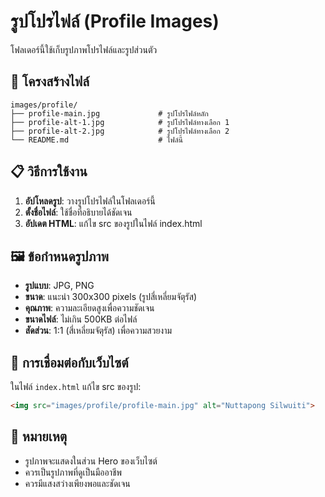 # รูปโปรไฟล์ (Profile Images)

โฟลเดอร์นี้ใช้เก็บรูปภาพโปรไฟล์และรูปส่วนตัว

## 📁 โครงสร้างไฟล์

```
images/profile/
├── profile-main.jpg             # รูปโปรไฟล์หลัก
├── profile-alt-1.jpg            # รูปโปรไฟล์ทางเลือก 1
├── profile-alt-2.jpg            # รูปโปรไฟล์ทางเลือก 2
└── README.md                    # ไฟล์นี้
```

## 📋 วิธีการใช้งาน

1. **อัปโหลดรูป**: วางรูปโปรไฟล์ในโฟลเดอร์นี้
2. **ตั้งชื่อไฟล์**: ใช้ชื่อที่อธิบายได้ชัดเจน
3. **อัปเดต HTML**: แก้ไข src ของรูปในไฟล์ index.html

## 🖼️ ข้อกำหนดรูปภาพ

- **รูปแบบ**: JPG, PNG
- **ขนาด**: แนะนำ 300x300 pixels (รูปสี่เหลี่ยมจัตุรัส)
- **คุณภาพ**: ความละเอียดสูงเพื่อความชัดเจน
- **ขนาดไฟล์**: ไม่เกิน 500KB ต่อไฟล์
- **สัดส่วน**: 1:1 (สี่เหลี่ยมจัตุรัส) เพื่อความสวยงาม

## 🔗 การเชื่อมต่อกับเว็บไซต์

ในไฟล์ `index.html` แก้ไข src ของรูป:

```html
<img src="images/profile/profile-main.jpg" alt="Nuttapong Silwuiti">
```

## 📝 หมายเหตุ

- รูปภาพจะแสดงในส่วน Hero ของเว็บไซต์
- ควรเป็นรูปภาพที่ดูเป็นมืออาชีพ
- ควรมีแสงสว่างเพียงพอและชัดเจน

